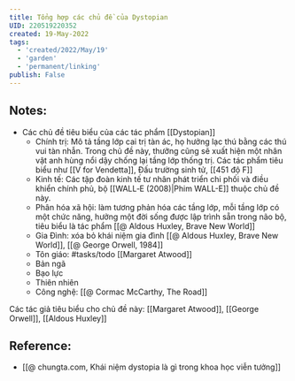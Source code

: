 ```yaml
---
title: Tổng hợp các chủ đề của Dystopian
UID: 220519220352
created: 19-May-2022
tags:
  - 'created/2022/May/19'
  - 'garden'
  - 'permanent/linking'
publish: False
---
```

## Notes:
- Các chủ đề tiêu biểu của các tác phẩm [[Dystopian]]
	- Chính trị: Mô tả tầng lớp cai trị tàn ác, họ hưởng lạc thú bằng các thú vui tàn nhẫn. Trong chủ đề này, thưỡng cũng sẽ xuất hiện một nhân vật anh hùng nổi dậy chống lại tầng lớp thống trị. Các tác phẩm tiêu biểu như [[V for Vendetta]], Đấu trường sinh tử, [[451 độ F]]
	- Kinh tế: Các tập đoàn kinh tế tư nhân phát triển chi phối và điều khiển chính phủ, bộ [[WALL‑E (2008)|Phim WALL-E]] thuộc chủ đề này.
	- Phân hóa xã hội: làm tương phản hóa các tầng lớp, mỗi tầng lớp có một chức năng, hưởng một đời sống được lập trình sẵn trong não bộ, tiêu biểu là tác phẩm [[@ Aldous Huxley, Brave New World]]
	- Gia Đình: xóa bỏ khái niệm gia đình [[@ Aldous Huxley, Brave New World]], [[@ George Orwell, 1984]]
	- Tôn giáo: #tasks/todo [[Margaret Atwood]]
	- Bản ngã
	- Bạo lực
	- Thiên nhiên
	- Công nghệ: [[@ Cormac McCarthy, The Road]]

Các tác giả tiêu biểu cho chủ đề này: [[Margaret Atwood]], [[George Orwell]], [[Aldous Huxley]]

## Reference:
- [[@ chungta.com, Khái niệm dystopia là gì trong khoa học viễn tưởng]]

